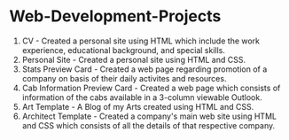 # Web-Development-Projects


1. CV - Created a personal site using HTML which include the work experience, educational background, and special skills. 
2. Personal Site - Created a personal site using HTML and CSS.
3. Stats Preview Card - Created a web page regarding promotion of a company on basis of their daily activites and resources.
4. Cab Information Preview Card - Created a web page which consists of information of the cabs available in a 3-column viewable Outlook.
5. Art Template - A Blog of my Arts created using HTML and CSS.
6. Architect Template - Created a company's main web site using HTML and CSS which consists of all the details of that respective company. 
